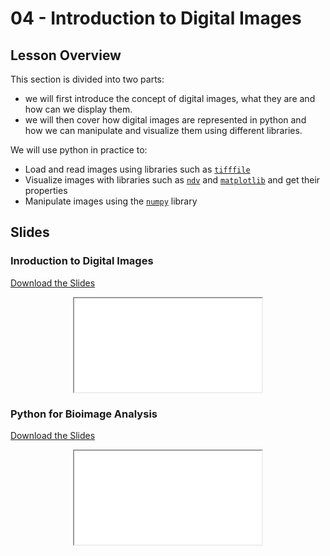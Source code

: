 # 04 - <i class="fas fa-table-cells"></i> Introduction to Digital Images

## Lesson Overview

This section is divided into two parts:

- we will first introduce the concept of digital images, what they are and how can we display them.
- we will then cover how digital images are represented in python and how we can manipulate and visualize them using different libraries.

We will use python in practice to:

- Load and read images using libraries such as [`tifffile`](https://github.com/cgohlke/tifffile)
- Visualize images with libraries such as [`ndv`](https://pyapp-kit.github.io/ndv/latest/) and [`matplotlib`](https://matplotlib.org/) and get their properties
- Manipulate images using the [`numpy`](https://numpy.org/) library

## Slides

### Inroduction to Digital Images

<a
    class="custom-button custom-download-button" href="../../pdfs/04_digital_images_intro/digital_images_intro.pdf" download> <i class="fas fa-download"></i> Download the Slides
</a>

<div align="center">
  <iframe class="custom-pdf-frame" src="../../pdfs/04_digital_images_intro/digital_images_intro.pdf"> </iframe>
</div>

### Python for Bioimage Analysis

<a
    class="custom-button custom-download-button" href="../../pdfs/04_digital_images_intro/python_for_bioimage_analysis_beginners.pdf" download> <i class="fas fa-download"></i> Download the Slides
</a>

<div align="center">
  <iframe class="custom-pdf-frame" src="../../pdfs/04_digital_images_intro/python_for_bioimage_analysis_beginners.pdf"> </iframe>
</div>
